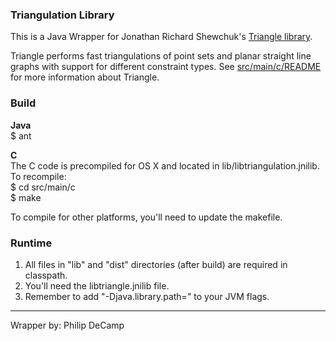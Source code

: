 ### Triangulation Library
This is a Java Wrapper for Jonathan Richard Shewchuk's [Triangle library](https://www.cs.cmu.edu/~quake/triangle.html).

Triangle performs fast triangulations of point sets and planar straight line graphs with support for 
different constraint types. See [src/main/c/README](src/main/c/README) for more information about Triangle.


### Build

**Java**  
$ ant

**C**  
The C code is precompiled for OS X and located in lib/libtriangulation.jnilib.  
To recompile:   
$ cd src/main/c  
$ make  

To compile for other platforms, you'll need to update the makefile.


### Runtime
1. All files in "lib" and "dist" directories (after build) are required in classpath.   
2. You'll need the libtriangle.jnilib file.  
3. Remember to add "-Djava.library.path=<lib dir>" to your JVM flags.  


---  
Wrapper by: Philip DeCamp